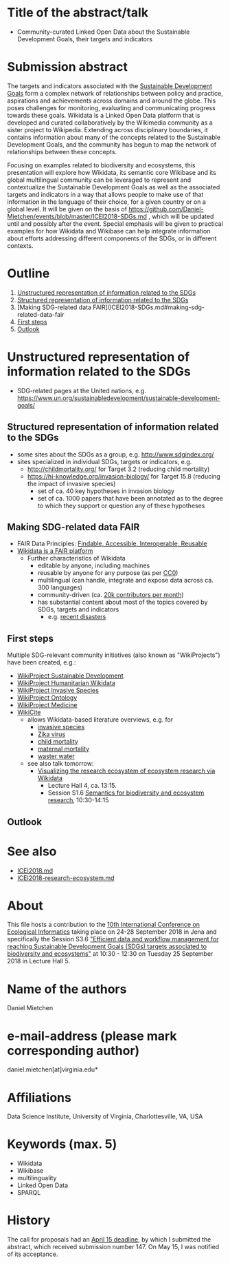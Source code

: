 
# Title of the abstract/talk

* Community-curated Linked Open Data about the Sustainable Development Goals, their targets and indicators

# Submission abstract

The targets and indicators associated with the [Sustainable Development Goals](https://sustainabledevelopment.un.org/sdgs) form a complex network of relationships between policy and practice, aspirations and achievements across domains and around the globe. This poses challenges for monitoring, evaluating and communicating progress towards these goals. Wikidata is a Linked Open Data platform that is developed and curated collaboratively by the Wikimedia community as a sister project to Wikipedia. Extending across disciplinary boundaries, it contains information about many of the concepts related to the  Sustainable Development Goals, and the community has begun to map the network of relationships between these concepts.

Focusing on examples related to biodiversity and ecosystems, this presentation will explore how Wikidata, its semantic core Wikibase and its global multilingual community can be leveraged to represent and contextualize the Sustainable Development Goals as well as the associated targets and indicators in a way that allows people to make use of that information in the language of their choice, for a given country or on a global level. It will be given on the basis of https://github.com/Daniel-Mietchen/events/blob/master/ICEI2018-SDGs.md , which will be updated until and possibly after the event. Special emphasis will be given to practical examples for how Wikidata and Wikibase can help integrate information about efforts addressing different components of the SDGs, or in different contexts.

# Outline

1. [Unstructured representation of information related to the SDGs](ICEI2018-SDGs.md#unstructured-representation-of-information-related-to-the-sdgs)
2. [Structured representation of information related to the SDGs](ICEI2018-SDGs.md#structured-representation-of-information-related-to-the-sdgs)
3. [Making SDG-related data FAIR](ICEI2018-SDGs.md#making-sdg-related-data-fair
4. [First steps](https://github.com/Daniel-Mietchen/events/blob/master/ICEI2018-SDGs.md#first-steps)
5. [Outlook](ICEI2018-SDGs.md#outlook)

# Unstructured representation of information related to the SDGs

- SDG-related pages at the United nations, e.g. https://www.un.org/sustainabledevelopment/sustainable-development-goals/

## Structured representation of information related to the SDGs

- some sites about the SDGs as a group, e.g. http://www.sdgindex.org/
- sites specialized in individual SDGs, targets or indicators, e.g. 
  - http://childmortality.org/ for Target 3.2 (reducing child mortality)
  - https://hi-knowledge.org/invasion-biology/ for Target 15.8 (reducing the impact of invasive species)
    - set of ca. 40 key hypotheses in invasion biology
    - set of ca. 1000 papers that have been annotated as to the degree to which they support or question any of these hypotheses

## Making SDG-related data FAIR

- FAIR Data Principles: [Findable, Accessible, Interoperable, Reusable](https://doi.org/10.1038/sdata.2016.18)
- [Wikidata is a FAIR platform](https://www.wikidata.org/wiki/Wikidata:WikidataCon_2017/Submissions/Using_Wikidata_to_make_research_data_FAIR)
  - Further characteristics of Wikidata
    - editable by anyone, including machines
    - reusable by anyone for any purpose (as per [CC0](https://creativecommons.org/publicdomain/zero/1.0/))
    - multilingual (can handle, integrate and expose data across ca. 300 languages)
    - community-driven (ca. [20k contributors per month](https://www.wikidata.org/wiki/Special:Statistics))
    - has substantial content about most of the topics covered by SDGs, targets and indicators
      - e.g. [recent disasters](https://www.wikidata.org/wiki/Wikidata:WikiProject_Humanitarian_Wikidata/Recent_disasters)

## First steps

Multiple SDG-relevant community initiatives (also known as "WikiProjects") have been created, e.g.:
- [WikiProject Sustainable Development](https://www.wikidata.org/wiki/Wikidata:WikiProject_Sustainable_Development)
- [WikiProject Humanitarian Wikidata](https://www.wikidata.org/wiki/Wikidata:WikiProject_Humanitarian_Wikidata)
- [WikiProject Invasive Species](https://www.wikidata.org/wiki/Wikidata:WikiProject_Invasive_Species)
- [WikiProject Ontology](https://www.wikidata.org/wiki/Wikidata:WikiProject_Ontology)
- [WikiProject Medicine](https://www.wikidata.org/wiki/Wikidata:WikiProject_Medicine)
- [WikiCite](https://meta.wikimedia.org/wiki/WikiCite)
  - allows Wikidata-based literature overviews, e.g. for
    - [invasive species](https://tools.wmflabs.org/scholia/topic/Q183368)
    - [Zika virus](https://tools.wmflabs.org/scholia/topic/Q202864)
    - [child mortality](https://tools.wmflabs.org/scholia/topic/Q61559)
    - [maternal mortality](https://tools.wmflabs.org/scholia/topic/Q1339474)
    - [waster water](https://tools.wmflabs.org/scholia/topic/Q336191)
  - see also talk tomorrow: 
    - [Visualizing the research ecosystem of ecosystem research via Wikidata](ICEI2018-research-ecosystem.md)
      - Lecture Hall 4, ca. 13:15.
      - Session S1.6 [Semantics for biodiversity and ecosystem research](https://icei2018.uni-jena.de/session/s1-6-semantics/), 10:30-14:15

## Outlook 


# See also 

* [ICEI2018.md](ICEI2018.md)
* [ICEI2018-research-ecosystem.md](ICEI2018-research-ecosystem.md)

# About

This file hosts a contribution to the [10th International Conference on Ecological Informatics](http://icei2018.uni-jena.de/) taking place on 24-28 September 2018 in Jena and specifically the Session S3.6 ["Efficient data and workflow management for reaching Sustainable Development Goals (SDGs) targets associated to biodiversity and ecosystems"](https://icei2018.uni-jena.de/session/s3-6-sustain-development-goals-sdg/) at 10:30 - 12:30 on Tuesday 25 September 2018 in Lecture Hall 5.

# Name of the authors

Daniel Mietchen

# e-mail-address (please mark corresponding author)

daniel.mietchen[at]virginia.edu*

# Affiliations

Data Science Institute, University of Virginia, Charlottesville, VA, USA

# Keywords (max. 5)

- Wikidata
- Wikibase
- multilinguality
- Linked Open Data
- SPARQL

# History

The call for proposals had an [April 15 deadline](http://icei2018.uni-jena.de/calls/), by which I submitted the abstract, which received submission number 147. On May 15, I was notified of its acceptance.
